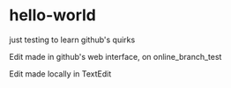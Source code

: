# hello-world
just testing to learn github's quirks

Edit made in github's web interface, on online_branch_test

Edit made locally in TextEdit
